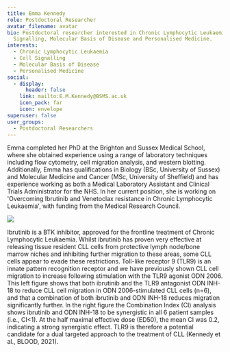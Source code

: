 ```yaml
---
title: Emma Kennedy
role: Postdoctoral Researcher
avatar_filename: avatar
bio: Postdoctoral researcher interested in Chronic Lymphocytic Leukaemia, Cell
  Signalling, Molecular Basis of Disease and Personalised Medicine.
interests:
  - Chronic Lymphocytic Leukaemia
  - Cell Signalling
  - Molecular Basis of Disease
  - Personalised Medicine
social:
  - display:
      header: false
    link: mailto:E.M.Kennedy@BSMS.ac.uk
    icon_pack: far
    icon: envelope
superuser: false
user_groups:
  - Postdoctoral Researchers
---
```

Emma completed her PhD at the Brighton and Sussex Medical School, where she obtained experience using a range of laboratory techniques including flow cytometry, cell migration analysis, and western blotting. Additionally, Emma has qualifications in Biology (BSc, University of Sussex) and Molecular Medicine and Cancer (MSc, University of Sheffield) and has experience working as both a Medical Laboratory Assistant and Clinical Trials Administrator for the NHS. In her current position, she is working on 'Overcoming Ibrutinib and Venetoclax resistance in Chronic Lymphocytic Leukaemia', with funding from the Medical Research Council.

![](emmaImage.png)

Ibrutinib is a BTK inhibitor, approved for the frontline treatment of Chronic Lymphocytic Leukaemia. Whilst ibrutinib has proven very effective at releasing tissue resident CLL cells from protective lymph node/bone marrow niches and inhibiting further migration to these areas, some CLL cells appear to evade these restrictions. Toll-like receptor 9 (TLR9) is an innate pattern recognition receptor and we have previously shown CLL cell migration to increase following stimulation with the TLR9 agonist ODN 2006. This left figure shows that both ibrutinib and the TLR9 antagonist ODN INH-18 to reduce CLL cell migration in ODN 2006-stimulated CLL cells (n=6), and that a combination of both ibrutinib and ODN INH-18 reduces migration significantly further. In the right figure the Combination Index (CI) analysis shows ibrutinib and ODN INH-18 to be synergistic in all 6 patient samples (i.e., CI<1). At the half maximal effective dose (ED50), the mean CI was 0.2, indicating a strong synergistic effect. TLR9 is therefore a potential candidate for a dual targeted approach to the treatment of CLL (Kennedy et al., BLOOD, 2021).
